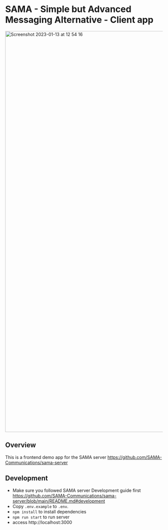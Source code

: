 # SAMA - Simple but Advanced Messaging Alternative - Client app 

<img width="1282" alt="Screenshot 2023-01-13 at 12 54 16" src="https://user-images.githubusercontent.com/70977170/212303479-06e2169f-a609-4fa2-9ef0-7bf2f8fb68a6.png">

## Overview 

This is a frontend demo app for the SAMA server https://github.com/SAMA-Communications/sama-server

## Development

- Make sure you followed SAMA server Development guide first https://github.com/SAMA-Communications/sama-server/blob/main/README.md#development
- Copy `.env.example` to `.env`.
- `npm install` to install dependencies 
- `npm run start` to run server
- access http://localhost:3000
